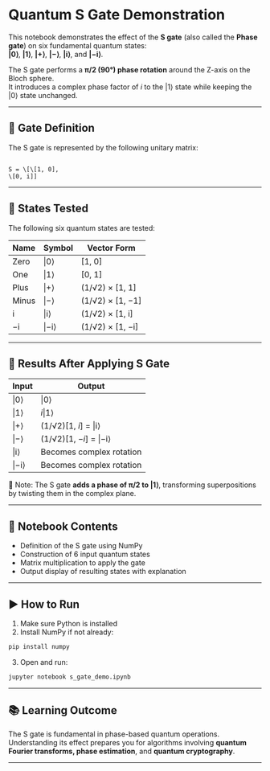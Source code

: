 # Quantum S Gate Demonstration

This notebook demonstrates the effect of the **S gate** (also called the **Phase gate**) on six fundamental quantum states:  
**|0⟩**, **|1⟩**, **|+⟩**, **|−⟩**, **|i⟩**, and **|−i⟩**.

The S gate performs a **π/2 (90°) phase rotation** around the Z-axis on the Bloch sphere.  
It introduces a complex phase factor of *i* to the |1⟩ state while keeping the |0⟩ state unchanged.

---

## 🔧 Gate Definition

The S gate is represented by the following unitary matrix:

```

S = \[\[1, 0],
\[0, i]]

````

---

## 🧠 States Tested

The following six quantum states are tested:

| Name   | Symbol | Vector Form                                       |
|--------|--------|---------------------------------------------------|
| Zero   | \|0⟩    | [1, 0]                                            |
| One    | \|1⟩    | [0, 1]                                            |
| Plus   | \|+⟩    | (1/√2) × [1, 1]                                   |
| Minus  | \|−⟩    | (1/√2) × [1, −1]                                  |
| i      | \|i⟩    | (1/√2) × [1, i]                                   |
| −i     | \|−i⟩   | (1/√2) × [1, −i]                                  |

---

## 🎯 Results After Applying S Gate

| Input  | Output     |
|--------|------------|
| \|0⟩   | \|0⟩       |
| \|1⟩   | *i*\|1⟩     |
| \|+⟩   | (1/√2)[1, *i*] = \|i⟩ |
| \|−⟩   | (1/√2)[1, −*i*] = \|−i⟩ |
| \|i⟩   | Becomes complex rotation |
| \|−i⟩  | Becomes complex rotation |

🧾 Note: The S gate **adds a phase of π/2 to |1⟩**, transforming superpositions by twisting them in the complex plane.

---

## 📓 Notebook Contents

- Definition of the S gate using NumPy
- Construction of 6 input quantum states
- Matrix multiplication to apply the gate
- Output display of resulting states with explanation

---

## ▶️ How to Run

1. Make sure Python is installed
2. Install NumPy if not already:
```bash
pip install numpy
````

3. Open and run:

```bash
jupyter notebook s_gate_demo.ipynb
```

---

## 📚 Learning Outcome

The S gate is fundamental in phase-based quantum operations.
Understanding its effect prepares you for algorithms involving **quantum Fourier transforms, phase estimation**, and **quantum cryptography**.

---
